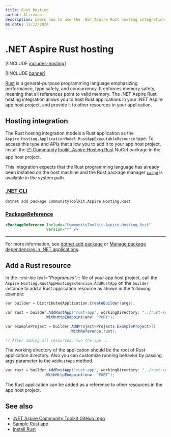 ```yaml
---
title: Rust hosting
author: Alirexaa
description: Learn how to use the .NET Aspire Rust hosting integration to host Rust applications.
ms.date: 11/12/2024
---
```


# .NET Aspire Rust hosting

[!INCLUDE [includes-hosting](../includes/includes-hosting.md)]

[!INCLUDE [banner](includes/banner.md)]

[Rust](https://www.rust-lang.org/) is a general-purpose programming language emphasizing performance, type safety, and concurrency. It enforces memory safety, meaning that all references point to valid memory.
The .NET Aspire Rust hosting integration allows you to host Rust applications in your .NET Aspire app host project, and provide it to other resources in your application.

## Hosting integration

The Rust hosting integration models a Rust application as the `Aspire.Hosting.ApplicationModel.RustAppExecutableResource` type. To access this type and APIs that allow you to add it to your app host project, install the [📦 CommunityToolkit.Aspire.Hosting.Rust](https://nuget.org/packages/CommunityToolkit.Aspire.Hosting.Rust) NuGet package in the app host project.

This integration expects that the Rust programming language has already been installed on the host machine and the Rust package manager [`cargo`](https://doc.rust-lang.org/cargo/getting-started/installation.html) is available in the system path.

### [.NET CLI](#tab/dotnet-cli)

```dotnetcli
dotnet add package CommunityToolkit.Aspire.Hosting.Rust
```

### [PackageReference](#tab/package-reference)

```xml
<PackageReference Include="CommunityToolkit.Aspire.Hosting.Rust"
                  Version="*" />
```

---

For more information, see [dotnet add package](/dotnet/core/tools/dotnet-add-package) or [Manage package dependencies in .NET applications](/dotnet/core/tools/dependencies).

## Add a Rust resource

In the _:::no-loc text="Program.cs":::_ file of your app host project, call the `Aspire.Hosting.RustAppHostingExtension.AddRustApp` on the `builder` instance to add a Rust application resource as shown in the following example:

```csharp
var builder = DistributedApplication.CreateBuilder(args);

var rust = builder.AddRustApp("rust-app", workingDirectory: "../rust-service")
                 .WithHttpEndpoint(env: "PORT");

var exampleProject = builder.AddProject<Projects.ExampleProject>()
                            .WithReference(rust);

// After adding all resources, run the app...
```
The working directory of the application should be the root of Rust application directory.
Also you can customize running behavior by passing args parameter to the `AddRustApp` method.

```csharp
var rust = builder.AddRustApp("rust-app", workingDirectory: "../rust-service", args: ["--locked"])
                 .WithHttpEndpoint(env: "PORT");
```

The Rust application can be added as a reference to other resources in the app host project.

## See also

- [.NET Aspire Community Toolkit GitHub repo](https://github.com/CommunityToolkit/Aspire)
- [Sample Rust app](https://github.com/CommunityToolkit/Aspire/tree/main/examples/rust)
- [Install Rust](https://www.rust-lang.org/tools/install)
